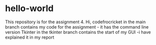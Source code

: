 # hello-world
This repository is for the assignment 4.
Hi,  codefrocricket in the main branch contains my code for the assignment - it has the command line version 
Tkinter in the tkinter branch contains the start of my GUI -i have explained it in my report
